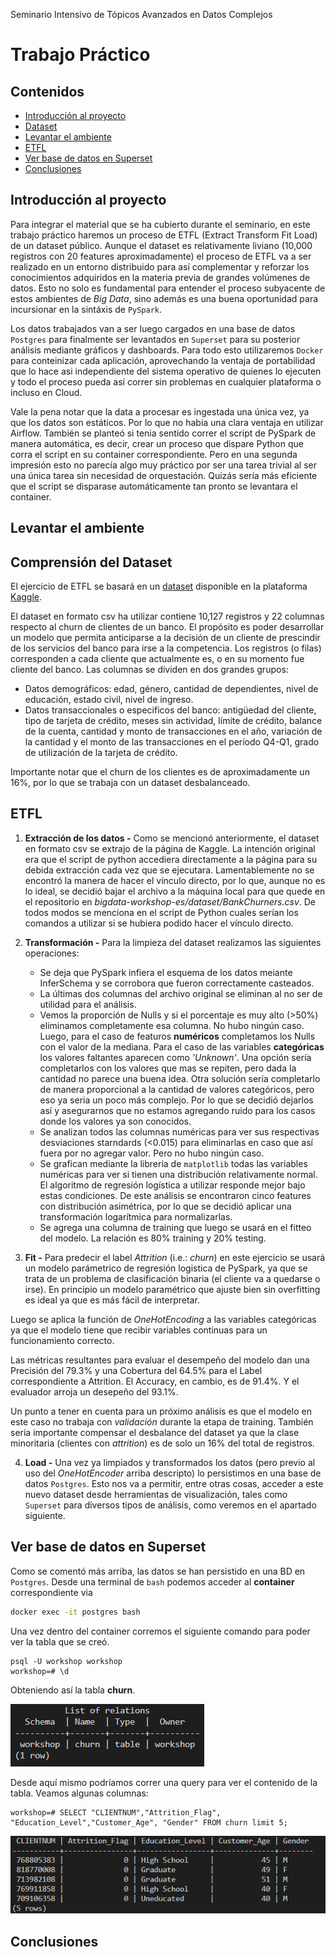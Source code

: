 Seminario Intensivo de Tópicos Avanzados en Datos Complejos

# Trabajo Práctico

## Contenidos
* [Introducción al proyecto](#Introducción-al-proyecto)
* [Dataset](#Dataset)
* [Levantar el ambiente](#levantar-el-ambiente)
* [ETFL](#etfl)
* [Ver base de datos en Superset](#ver-base-de-datos-en-superset)
* [Conclusiones](#conclusiones)


## Introducción al proyecto
Para integrar el material que se ha cubierto durante el seminario, en este trabajo práctico haremos un proceso de ETFL (Extract Transform Fit Load) de un dataset público. Aunque el dataset es relativamente liviano (10,000 registros con 20 features aproximadamente) el proceso de ETFL va a ser realizado en un entorno distribuido para así complementar y reforzar los conocimientos adquiridos en la materia previa de grandes volúmenes de datos. Esto no solo es fundamental para entender el proceso subyacente de estos ambientes de *Big Data*, sino además es una buena oportunidad para incursionar en la sintáxis de `PySpark`.

Los datos trabajados van a ser luego cargados en una base de datos `Postgres` para finalmente ser levantados en `Superset` para su posterior análisis mediante gráficos y dashboards. Para todo esto utilizaremos `Docker` para conteinizar cada aplicación, aprovechando la ventaja de portabilidad que lo hace asi independiente del sistema operativo de quienes lo ejecuten y todo el proceso pueda así correr sin problemas en cualquier plataforma o incluso en Cloud.

Vale la pena notar que la data a procesar es ingestada una única vez, ya que los datos son estáticos. Por lo que no habia una clara ventaja en utilizar Airflow. También se planteó si tenia sentido correr el script de PySpark de manera automática, es decir, crear un proceso que dispare Python que corra el script en su container correspondiente. Pero en una segunda impresión esto no parecía algo muy práctico por ser una tarea trivial al ser una única tarea sin necesidad de orquestación. Quizás sería más eficiente que el script se disparase automáticamente tan pronto se levantara el container.


## Levantar el ambiente



## Comprensión del Dataset
El ejercicio de ETFL se basará en un [dataset](https://www.kaggle.com/datasets/sakshigoyal7/credit-card-customers?select=BankChurners.csv) disponible en la plataforma [Kaggle](https://www.kaggle.com "Kaggle's Homepage").

El dataset en formato csv ha utilizar contiene 10,127 registros y 22 columnas respecto al churn de clientes de un banco. El propósito es poder desarrollar un modelo que permita anticiparse a la decisión de un cliente de prescindir de los servicios del banco para irse a la competencia.
Los registros (o filas) corresponden a cada cliente que actualmente es, o en su momento fue cliente del banco. Las columnas se dividen en dos grandes grupos:

* Datos demográficos: edad, género, cantidad de dependientes, nivel de educación, estado civil, nivel de ingreso.
* Datos transaccionales o especificos del banco: antigüedad del cliente, tipo de tarjeta de crédito, meses sin actividad, límite de crédito, balance de la cuenta, cantidad y monto de transacciones en el año, variación de la cantidad y el monto de las transacciones en el período Q4-Q1, grado de utilización de la tarjeta de crédito. 

Importante notar que el churn de los clientes es de aproximadamente un 16%, por lo que se trabaja con un dataset desbalanceado.

## ETFL
1. **Extracción de los datos -** Como se mencionó anteriormente, el dataset en formato csv se extrajo de la página de Kaggle. La intención original era que el script de python accediera directamente a la página para su debida extracción cada vez que se ejecutara. Lamentablemente no se encontró la manera de hacer el vínculo directo, por lo que, aunque no es lo ideal, se decidió bajar el archivo a la máquina local para que quede en el repositorio en  *bigdata-workshop-es/dataset/BankChurners.csv*. De todos modos se menciona en el script de Python cuales serían los comandos a utilizar si se hubiera podido hacer el vínculo directo.

2. **Transformación -** Para la limpieza del dataset realizamos las siguientes operaciones:
    * Se deja que PySpark infiera el esquema de los datos meiante InferSchema y se corrobora que fueron correctamente casteados.
    * La últimas dos columnas del archivo original se eliminan al no ser de utilidad para el análisis.
    * Vemos la proporción de Nulls y si el porcentaje es muy alto (>50%) eliminamos completamente esa columna. No hubo ningún caso. Luego, para el caso de featuros **numéricos** completamos los Nulls con el valor de la mediana. Para el caso de las variables **categóricas** los valores faltantes aparecen como *'Unknown'*. Una opción sería completarlos con los valores que mas se repiten, pero dada la cantidad no parece una buena idea. Otra solución sería completarlo de manera proporcional a la cantidad de valores categóricos, pero eso ya seria un poco más complejo. Por lo que se decidió dejarlos así y asegurarnos que no estamos agregando ruido para los casos donde los valores ya son conocidos.
    * Se analizan todos las columnas numéricas para ver sus respectivas desviaciones starndards (<0.015) para eliminarlas en caso que así fuera por no agregar valor. Pero no hubo ningún caso.
    * Se grafican mediante la libreria de `matplotlib` todas las variables numéricas para ver si tienen una distribución relativamente normal. El algoritmo de regresión logística a utilizar responde mejor bajo estas condiciones. De este análisis se encontraron cinco features con distribución asimétrica, por lo que se decidió aplicar una transformación logarítmica para normalizarlas.
    * Se agrega una columna de training que luego se usará en el fitteo del modelo. La relación es 80% training y 20% testing.

3. **Fit -** Para predecir el label *Attrition* (i.e.: *churn*) en este ejercicio se usará un modelo parámetrico de regresión logistica de PySpark, ya que se trata de un problema de clasificación binaria (el cliente va a quedarse o irse). En principio un modelo paramétrico que ajuste bien sin overfitting es ideal ya que es más fácil de interpretar.

Luego se aplica la función de *OneHotEncoding* a las variables categóricas ya que el modelo tiene que recibir variables continuas para un funcionamiento correcto.

Las métricas resultantes para evaluar el desempeño del modelo dan una Precisión del 79.3% y una Cobertura del 64.5% para el Label correspondiente a Attrition. El Accuracy, en cambio, es de 91.4%. Y el evaluador arroja un desepeño del 93.1%.

Un punto a tener en cuenta para un próximo análisis es que el modelo en este caso no trabaja con *validación* durante la etapa de training. También sería importante compensar el desbalance del dataset ya que la clase minoritaria (clientes con *attrition*) es de solo un 16% del total de registros.

4. **Load -** Una vez ya limpiados y transformados los datos (pero previo al uso del *OneHotEncoder* arriba descripto) lo persistimos en una base de datos `Postgres`. Esto nos va a permitir, entre otras cosas, acceder a este nuevo dataset desde herramientas de visualización, tales como `Superset` para diversos tipos de análisis, como veremos en el apartado siguiente.

## Ver base de datos en Superset
Como se comentó más arriba, las datos se han persistido en una BD en `Postgres`. Desde una terminal de `bash` podemos acceder al **container** correspondiente via

```bash
docker exec -it postgres bash
```
Una vez dentro del container corremos el siguiente comando para poder ver la tabla que se creó.
```Postgres
psql -U workshop workshop
workshop=# \d
```
Obteniendo así la tabla **churn**. 

![](./images/postgres_table.png)

Desde aquí mismo podríamos correr una query para ver el contenido de la tabla. Veamos algunas columnas:

``` postgres
workshop=# SELECT "CLIENTNUM","Attrition_Flag", "Education_Level","Customer_Age", "Gender" FROM churn limit 5;
```
![](./images/postgres_table_2.png)




## Conclusiones


